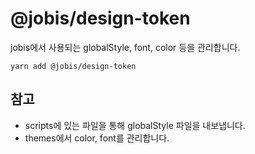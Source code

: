 # @jobis/design-token
jobis에서 사용되는 globalStyle, font, color 등을 관리합니다.

```
yarn add @jobis/design-token
```

## 참고
- scripts에 있는 파일을 통해 globalStyle 파일을 내보냅니다.
- themes에서 color, font를 관리합니다.
